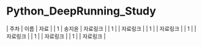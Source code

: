 # Python_DeepRunning_Study

| 주차 | 이름 | 자료 |
| 1 | 송지윤 | 자료링크 |
| 1 |  | 자료링크 |
| 1 |  | 자료링크 |
| 1 |  | 자료링크 |
| 1 |  | 자료링크 |
| 1 |  | 자료링크 |
